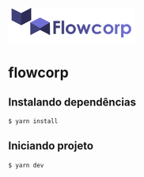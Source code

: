 ![Flowcorp](/src/assets/img/flowcorp.png)

# flowcorp

## Instalando dependências

```bash
$ yarn install
```

## Iniciando projeto

```bash
$ yarn dev
```
